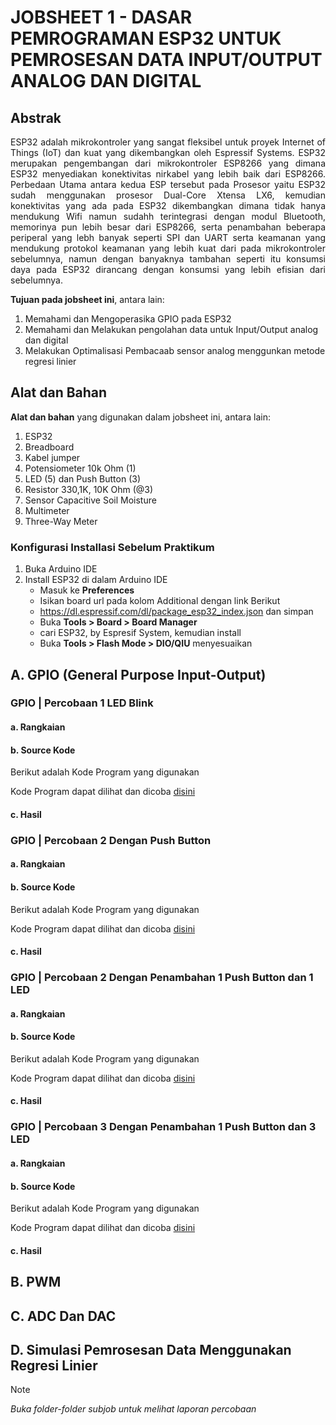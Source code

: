 # JOBSHEET 1 - DASAR PEMROGRAMAN ESP32 UNTUK PEMROSESAN DATA INPUT/OUTPUT ANALOG DAN DIGITAL

## Abstrak
<p align="justify">ESP32 adalah mikrokontroler yang sangat fleksibel untuk proyek Internet of Things (IoT) dan kuat yang dikembangkan oleh Espressif Systems. ESP32 merupakan pengembangan dari mikrokontroler ESP8266 yang dimana ESP32 menyediakan konektivitas nirkabel yang lebih baik dari ESP8266. Perbedaan Utama antara kedua ESP tersebut pada Prosesor yaitu ESP32 sudah menggunakan prosesor Dual-Core Xtensa LX6, kemudian konektivitas yang ada pada ESP32 dikembangkan dimana tidak hanya mendukung Wifi namun sudahh terintegrasi dengan modul Bluetooth, memorinya pun lebih besar dari ESP8266, serta penambahan beberapa periperal yang lebh banyak seperti SPI dan UART serta keamanan yang mendukung protokol keamanan yang lebih kuat dari pada mikrokontroler sebelumnya, namun dengan banyaknya tambahan seperti itu konsumsi daya pada ESP32 dirancang dengan konsumsi yang lebih efisian dari sebelumnya.</p>


**Tujuan pada jobsheet ini**, antara lain:
1. Memahami dan Mengoperasika GPIO pada ESP32
2. Memahami dan Melakukan pengolahan data untuk Input/Output analog dan digital
3. Melakukan Optimalisasi Pembacaab sensor analog menggunkan metode regresi linier
   

## Alat dan Bahan
**Alat dan bahan** yang digunakan dalam jobsheet ini, antara lain:
1) ESP32
2) Breadboard
3) Kabel jumper
4) Potensiometer 10k Ohm (1)
5) LED (5) dan Push Button (3)
6) Resistor 330,1K, 10K Ohm (@3)
7) Sensor Capacitive Soil Moisture
8) Multimeter
9) Three-Way Meter

### Konfigurasi Installasi Sebelum Praktikum
1. Buka Arduino IDE
2. Install ESP32 di dalam Arduino IDE
   - Masuk ke **Preferences**
   - Isikan board url pada kolom Additional dengan link Berikut
   - https://dl.espressif.com/dl/package_esp32_index.json dan simpan
   - Buka **Tools > Board > Board Manager**
   - cari ESP32, by Espresif System, kemudian install
   - Buka **Tools > Flash Mode > DIO/QIU** menyesuaikan

## A. GPIO (General Purpose Input-Output)

### GPIO | Percobaan 1 LED Blink

#### a. Rangkaian 

#### b. Source Kode 
Berikut adalah Kode Program yang digunakan 


Kode Program dapat dilihat dan dicoba <a href="https://github.com/Slametmulyadi50/Embedded-Systems/blob/949f05fa067465d8b75d7fa57da31ae802427fe0/Jobsheet%201/A.%20GPIO/GPIO_LED_Blink.ino">disini</a>

#### c. Hasil


### GPIO | Percobaan 2 Dengan Push Button

#### a. Rangkaian 

#### b. Source Kode 
Berikut adalah Kode Program yang digunakan 


Kode Program dapat dilihat dan dicoba <a href="https://github.com/Slametmulyadi50/Embedded-Systems/blob/83ca03f5bf528b2a96ecef010ff0196dcd0cc840/Jobsheet%201/A.%20GPIO/GPIO_LED_dengan_Push_Button.ino">disini</a>


#### c. Hasil

### GPIO | Percobaan 2 Dengan Penambahan 1 Push Button dan 1 LED

#### a. Rangkaian 

#### b. Source Kode 
Berikut adalah Kode Program yang digunakan 


Kode Program dapat dilihat dan dicoba <a href="https://github.com/Slametmulyadi50/Embedded-Systems/blob/83ca03f5bf528b2a96ecef010ff0196dcd0cc840/Jobsheet%201/A.%20GPIO/GPIO_LED_Tambah_1_LED_dan_1_Push_Button.ino">disini</a>


#### c. Hasil

### GPIO | Percobaan 3 Dengan Penambahan 1 Push Button dan 3 LED

#### a. Rangkaian 

#### b. Source Kode 
Berikut adalah Kode Program yang digunakan 


Kode Program dapat dilihat dan dicoba <a href="https://github.com/Slametmulyadi50/Embedded-Systems/blob/83ca03f5bf528b2a96ecef010ff0196dcd0cc840/Jobsheet%201/A.%20GPIO/GPIO_LED_Tambah_3_LED_dan_1_Push_Button.ino">disini</a>


#### c. Hasil
## B. PWM
## C. ADC Dan DAC
## D. Simulasi Pemrosesan Data Menggunakan Regresi Linier


  
> [!NOTE]  
> *Buka folder-folder subjob untuk melihat laporan percobaan*
